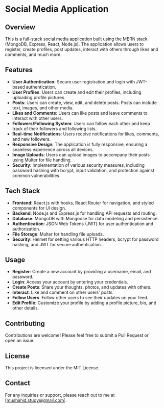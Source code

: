 # Social Media Application

## Overview

This is a full-stack social media application built using the MERN stack (MongoDB, Express, React, Node.js). The application allows users to register, create profiles, post updates, interact with others through likes and comments, and much more.

## Features

- **User Authentication**: Secure user registration and login with JWT-based authentication.
- **User Profiles**: Users can create and edit their profiles, including uploading profile pictures.
- **Posts**: Users can create, view, edit, and delete posts. Posts can include text, images, and other media.
- **Likes and Comments**: Users can like posts and leave comments to interact with other users.
- **Followers/Following System**: Users can follow each other and keep track of their followers and following lists.
- **Real-time Notifications**: Users receive notifications for likes, comments, and new followers.
- **Responsive Design**: The application is fully responsive, ensuring a seamless experience across all devices.
- **Image Uploads**: Users can upload images to accompany their posts using Multer for file handling.
- **Security**: Implementation of various security measures, including password hashing with bcrypt, input validation, and protection against common vulnerabilities.

## Tech Stack

- **Frontend**: React.js with hooks, React Router for navigation, and styled components for UI design.
- **Backend**: Node.js and Express.js for handling API requests and routing.
- **Database**: MongoDB with Mongoose for data modeling and persistence.
- **Authentication**: JSON Web Tokens (JWT) for user authentication and authorization.
- **File Storage**: Multer for handling file uploads.
- **Security**: Helmet for setting various HTTP headers, bcrypt for password hashing, and JWT for secure authentication.

## Usage

- **Register**: Create a new account by providing a username, email, and password.
- **Login**: Access your account by entering your credentials.
- **Create Posts**: Share your thoughts, photos, and updates with others.
- **Interact**: Like and comment on other users' posts.
- **Follow Users**: Follow other users to see their updates on your feed.
- **Edit Profile**: Customize your profile by adding a profile picture, bio, and other details.

## Contributing

Contributions are welcome! Please feel free to submit a Pull Request or open an issue.

## License

This project is licensed under the MIT License.

## Contact

For any inquiries or support, please reach out to me at [mushahid.study@gmail.com].
